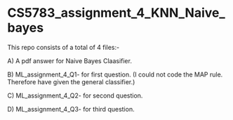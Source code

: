 # CS5783_assignment_4_KNN_Naive_bayes

This repo consists of a total of 4 files:-

A) A pdf answer for Naive Bayes Claasifier.

B) ML_assignment_4_Q1- for first question. (I could not code the MAP rule. Therefore have given the general classifier.)

C) ML_assignment_4_Q2- for second question.

D) ML_assignment_4_Q3- for third question.

